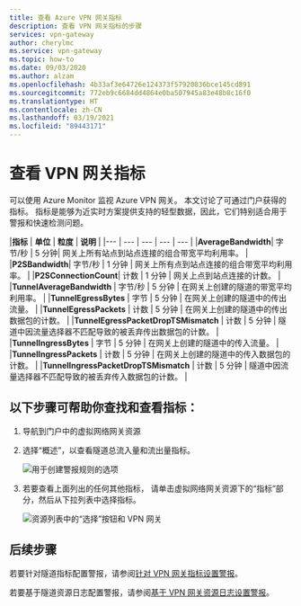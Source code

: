 ```yaml
---
title: 查看 Azure VPN 网关指标
description: 查看 VPN 网关指标的步骤
services: vpn-gateway
author: cherylmc
ms.service: vpn-gateway
ms.topic: how-to
ms.date: 09/03/2020
ms.author: alzam
ms.openlocfilehash: 4b33af3e64726e124373f57920836bce145cd891
ms.sourcegitcommit: 772eb9c6684dd4864e0ba507945a83e48b8c16f0
ms.translationtype: HT
ms.contentlocale: zh-CN
ms.lasthandoff: 03/19/2021
ms.locfileid: "89443171"
---
```

# <a name="view-vpn-gateway-metrics"></a>查看 VPN 网关指标

可以使用 Azure Monitor 监视 Azure VPN 网关。 本文讨论了可通过门户获得的指标。 指标是能够为近实时方案提供支持的轻型数据，因此，它们特别适合用于警报和快速检测问题。


|**指标**   | **单位** | **粒度** | **说明** | 
|---       | ---        | ---       | ---            | ---       |
|**AverageBandwidth**| 字节/秒  | 5 分钟| 网关上所有站点到站点连接的组合带宽平均利用率。     |
|**P2SBandwidth**| 字节/秒  | 1 分钟  | 网关上所有点到站点连接的组合带宽平均利用率。    |
|**P2SConnectionCount**| 计数  | 1 分钟  | 网关上点到站点连接的计数。   |
|**TunnelAverageBandwidth** | 字节/秒    | 5 分钟  | 在网关上创建的隧道的带宽平均利用率。 |
|**TunnelEgressBytes** | 字节 | 5 分钟 | 在网关上创建的隧道中的传出流量。   |
|**TunnelEgressPackets** | 计数 | 5 分钟 | 在网关上创建的隧道中的传出数据包的计数。   |
|**TunnelEgressPacketDropTSMismatch** | 计数 | 5 分钟 | 隧道中因流量选择器不匹配导致的被丢弃传出数据包的计数。 |
|**TunnelIngressBytes** | 字节 | 5 分钟 | 在网关上创建的隧道中的传入流量。   |
|**TunnelIngressPackets** | 计数 | 5 分钟 | 在网关上创建的隧道中的传入数据包的计数。   |
|**TunnelIngressPacketDropTSMismatch** | 计数 | 5 分钟 | 隧道中因流量选择器不匹配导致的被丢弃传入数据包的计数。 |

## <a name="the-following-steps-help-you-locate-and-view-metrics"></a>以下步骤可帮助你查找和查看指标：

1. 导航到门户中的虚拟网络网关资源
2. 选择“概述”，以查看隧道总流入量和流出量指标。

   ![用于创建警报规则的选项](./media/vpn-gateway-howto-view-virtual-network-gateway-metrics/overview.png "查看")

3. 若要查看上面列出的任何其他指标， 请单击虚拟网络网关资源下的“指标”部分，然后从下拉列表中选择指标。

   ![资源列表中的“选择”按钮和 VPN 网关](./media/vpn-gateway-howto-view-virtual-network-gateway-metrics/metrics.png "选择")

## <a name="next-steps"></a>后续步骤

若要针对隧道指标配置警报，请参阅[针对 VPN 网关指标设置警报](vpn-gateway-howto-setup-alerts-virtual-network-gateway-metric.md)。

若要基于隧道资源日志配置警报，请参阅[基于 VPN 网关资源日志设置警报](vpn-gateway-howto-setup-alerts-virtual-network-gateway-log.md)。
